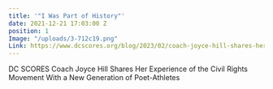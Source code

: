 ```yaml
---
title: '"I Was Part of History"'
date: 2021-12-21 17:03:00 Z
position: 1
Image: "/uploads/3-712c19.png"
Link: https://www.dcscores.org/blog/2023/02/coach-joyce-hill-shares-her-experience-of-the-civil-rights-movement
---
```


DC SCORES Coach Joyce Hill Shares Her Experience of the Civil Rights Movement With a New Generation of Poet-Athletes